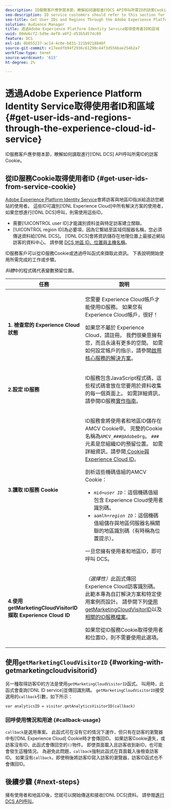 ```yaml
---
description: ID服務客戶應參閱本節，瞭解如何讀取進行DCS API呼叫所需ID的訪客Cookie。
seo-description: ID service customers should refer to this section for information on how to read the visitor cookie for the IDs required to make DCS API calls.
seo-title: Get User IDs and Regions Through the Adobe Experience Platform Identity Service
solution: Audience Manager
title: 透過Adobe Experience Platform Identity Service取得使用者ID和區域
uuid: 80de6cf2-5d9e-4ef8-a0f2-d53b5d574c89
feature: DCS
exl-id: 0b855237-ac14-4c0e-b831-221b9218840f
source-git-commit: e17eedfb94f2936c61298c44f3d556bae254b2a7
workflow-type: tm+mt
source-wordcount: '613'
ht-degree: 2%

---
```


# 透過Adobe Experience Platform Identity Service取得使用者ID和區域 {#get-user-ids-and-regions-through-the-experience-cloud-id-service}

ID服務客戶應參閱本節，瞭解如何讀取進行[!DNL DCS] API呼叫所需ID的訪客Cookie。

## 從ID服務Cookie取得使用者ID {#get-user-ids-from-service-cookie}

[Adobe Experience Platform Identity Service](https://experienceleague.adobe.com/docs/id-service/using/home.html)會將訪客與地區ID指派給造訪您網站的使用者。 這些ID可識別[!DNL Experience Cloud]中所有解決方案的使用者，如果您想進行[!DNL DCS]呼叫，則需使用這些ID。

* 需要[!UICONTROL user ID]才能識別資料並與特定訪客建立關聯。
* [!UICONTROL region ID]為必要項，因為它繫結至區域伺服器名稱，您必須傳送資料給[!DNL DCS]。 [!DNL DCS]會將資訊儲存在地理位置上最接近網站訪客的資料中心。 請參閱 [DCS 地區 ID、位置與主機名稱](../../../api/dcs-intro/dcs-api-reference/dcs-regions.md)。

ID服務客戶可以從ID服務Cookie或透過呼叫函式來擷取此資訊。 下表說明開始使用所需完成的工作或步驟。

*斜體*&#x200B;中的程式碼代表變數預留位置。

<table id="table_660EBE1C24DD4FBE9DCE5191836C9135"> 
 <thead> 
  <tr> 
   <th colname="col1" class="entry"> 任務 </th> 
   <th colname="col2" class="entry"> 說明 </th> 
  </tr> 
 </thead>
 <tbody> 
  <tr> 
   <td colname="col1"> <p> <b>1. 檢查您的<span class="keyword"> Experience Cloud</span>狀態</b> </p> </td> 
   <td colname="col2"> <p>您需要<span class="keyword"> Experience Cloud</span>帳戶才能使用ID服務。 如果您有<span class="keyword"> Experience Cloud</span>帳戶，很好！ </p> <p> 如果您不屬於<span class="keyword"> Experience Cloud</span>，請註冊。 我們很樂意擁有您，而且永遠有更多的空間。 如需如何設定帳戶的指示，請參閱<a href="https://experienceleague.adobe.com/en/docs/core-services/interface/services/getting-started" format="https" scope="external">啟用核心服務的解決方案</a>。 </p> </td> 
  </tr> 
  <tr> 
   <td colname="col1"> <p> <b>2.設定<span class="keyword"> ID服務</span></b> </p> </td> 
   <td colname="col2"> <p><span class="keyword"> ID服務</span>包含JavaScript程式碼，這些程式碼會放在您要用於資料收集的每一個頁面上。 如需詳細資訊，請參閱ID服務<a href="https://experienceleague.adobe.com/docs/id-service/using/implementation/implementation-guides.html" format="https" scope="external">實作指南</a>。 </p> </td> 
  </tr> 
  <tr> 
   <td colname="col1"> <p> <b>3.讀取<span class="keyword"> ID服務</span> Cookie</b> </p> </td> 
   <td colname="col2"> <p><span class="keyword"> ID服務</span>會將使用者和地區ID儲存在AMCV Cookie中。 完整的Cookie名稱為<code>AMCV_<i>###</i>@AdobeOrg</code>。 <code><i>###</i></code>元素是您組織ID的預留位置。 如需詳細資訊，請參閱<a href="https://experienceleague.adobe.com/docs/id-service/using/intro/cookies.html" format="https" scope="external"> Cookie與Experience Cloud ID</a>。 </p> <p>剖析這些機碼值組的AMCV Cookie： </p> <p> 
     <ul id="ul_502ECFCDDD084D448B5EDC4E5C0909C1"> 
      <li id="li_662FFA36AC854E699D50A183B161D654"> <code>mid=<i>user ID</i></code>：這個機碼值組包含<span class="keyword"> Experience Cloud</span>使用者識別碼。 </li> 
      <li id="li_65422233187B4217B50DC52DBD58F404"> <code>aamlh=<i>region ID</i></code>：這個機碼值組儲存與地區伺服器名稱關聯的地區識別碼（有時稱為<span class="term">位置提示</span>）。 </li> 
     </ul> </p> <p>一旦您擁有使用者和地區ID，即可呼叫<span class="wintitle"> DCS</span>。 </p> </td> 
  </tr> 
  <tr> 
   <td colname="col1"> <p> <b>4.使用getMarketingCloudVisitorID<span class="keyword">擷取</span> Experience Cloud ID</b> </p> </td> 
   <td colname="col2"> <p><i>（選擇性）</i>此函式傳回<span class="keyword"> Experience Cloud</span>訪客識別碼。 此範本專為自訂解決方案和特定使用案例而設計。 請參閱下列<a href="../../../api/dcs-intro/dcs-s2s/dcs-mcid-ids.md#working-with-getmarketingcloudvisitorid">使用getMarketingCloudVisitorID</a>以及<a href="https://experienceleague.adobe.com/docs/id-service/using/id-service-api/methods/getmcvid.html" format="https" scope="external">相關的ID服務檔案</a>。 </p> <p>如果您從ID服務Cookie取得使用者和位置ID，則不需要使用此選項。 </p> </td> 
  </tr> 
 </tbody> 
</table>

## 使用`getMarketingCloudVisitorID` {#working-with-getmarketingcloudvisitorid}

另一種取得訪客ID的方法是使用`getMarketingCloudVisitorID`函式。 叫用時，此函式會查詢[!DNL ID service]並傳回識別碼。 `getMarketingCloudVisitorID`接受選用的`callback`引數，如下所示：

`var analyticsID = visitor.getAnalyticsVisitorID(callback)`

### 回呼使用情況和用途 {#callback-usage}

`callback`是選用專案。 此函式可在沒有它的情況下運作，但只有在訪客的瀏覽器中有[!DNL Experience Cloud] Cookie時才會傳回ID。 如果訪客Cookie遺失，或訪客沒有ID，此函式會傳回空的`()`物件。 即使頁面載入且訪客收到新ID，也可能會發生這種情況。 為避免此問題，`callback`強制此函式在頁面載入後檢查訪客ID。 如果沒有`callback`，即使稍後將訪客ID寫入訪客的瀏覽器，訪客ID函式也不會傳回ID。

## 後續步驟 {#next-steps}

擁有使用者和地區ID後，您就可以開始傳送和接收[!DNL DCS]資料。 請參閱[進行DCS API呼叫](../../../api/dcs-intro/dcs-s2s/dcs-s2s-calls.md)。
